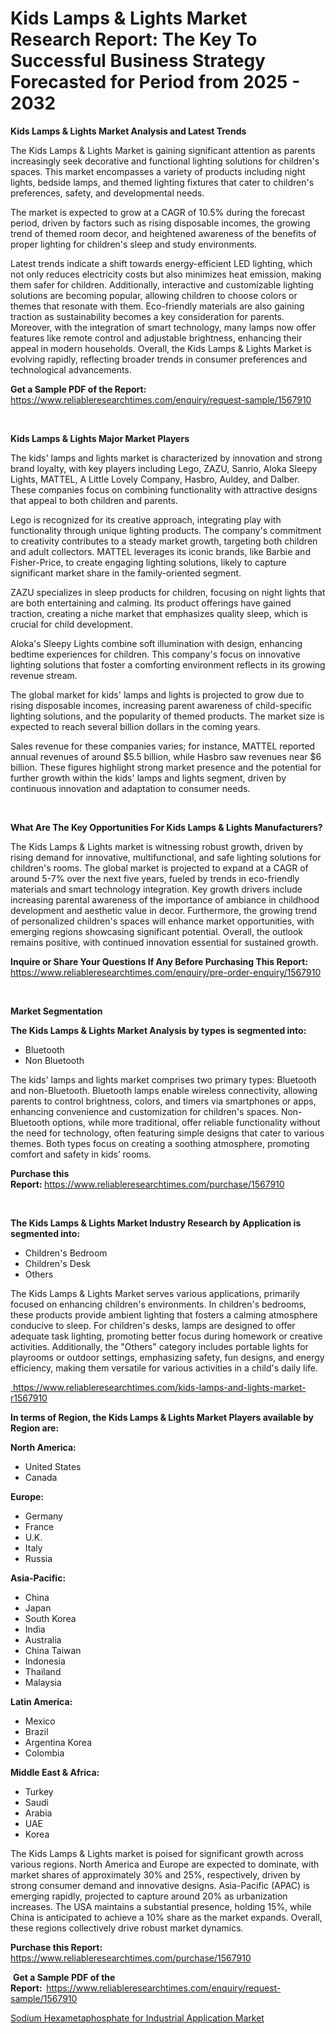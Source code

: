 <p><h1>Kids Lamps & Lights Market Research Report: The Key To Successful Business Strategy Forecasted for Period from 2025 - 2032</h1></p><p><strong>Kids Lamps & Lights Market Analysis and Latest Trends</strong></p>
<p><p>The Kids Lamps & Lights Market is gaining significant attention as parents increasingly seek decorative and functional lighting solutions for children's spaces. This market encompasses a variety of products including night lights, bedside lamps, and themed lighting fixtures that cater to children's preferences, safety, and developmental needs. </p><p>The market is expected to grow at a CAGR of 10.5% during the forecast period, driven by factors such as rising disposable incomes, the growing trend of themed room decor, and heightened awareness of the benefits of proper lighting for children's sleep and study environments. </p><p>Latest trends indicate a shift towards energy-efficient LED lighting, which not only reduces electricity costs but also minimizes heat emission, making them safer for children. Additionally, interactive and customizable lighting solutions are becoming popular, allowing children to choose colors or themes that resonate with them. Eco-friendly materials are also gaining traction as sustainability becomes a key consideration for parents. Moreover, with the integration of smart technology, many lamps now offer features like remote control and adjustable brightness, enhancing their appeal in modern households. Overall, the Kids Lamps & Lights Market is evolving rapidly, reflecting broader trends in consumer preferences and technological advancements.</p></p>
<p><strong>Get a Sample PDF of the Report:&nbsp;</strong> <a href="https://www.reliableresearchtimes.com/enquiry/request-sample/1567910?utm_campaign=3267&utm_medium=2&utm_source=Github&utm_content=ia&utm_term=23032025&utm_id=kids-lamps-lights">https://www.reliableresearchtimes.com/enquiry/request-sample/1567910</a></p>
<p>&nbsp;</p>
<p><strong>Kids Lamps & Lights Major Market Players</strong></p>
<p><p>The kids' lamps and lights market is characterized by innovation and strong brand loyalty, with key players including Lego, ZAZU, Sanrio, Aloka Sleepy Lights, MATTEL, A Little Lovely Company, Hasbro, Auldey, and Dalber. These companies focus on combining functionality with attractive designs that appeal to both children and parents.</p><p>Lego is recognized for its creative approach, integrating play with functionality through unique lighting products. The company's commitment to creativity contributes to a steady market growth, targeting both children and adult collectors. MATTEL leverages its iconic brands, like Barbie and Fisher-Price, to create engaging lighting solutions, likely to capture significant market share in the family-oriented segment.</p><p>ZAZU specializes in sleep products for children, focusing on night lights that are both entertaining and calming. Its product offerings have gained traction, creating a niche market that emphasizes quality sleep, which is crucial for child development.</p><p>Aloka's Sleepy Lights combine soft illumination with design, enhancing bedtime experiences for children. This company's focus on innovative lighting solutions that foster a comforting environment reflects in its growing revenue stream.</p><p>The global market for kids' lamps and lights is projected to grow due to rising disposable incomes, increasing parent awareness of child-specific lighting solutions, and the popularity of themed products. The market size is expected to reach several billion dollars in the coming years.</p><p>Sales revenue for these companies varies; for instance, MATTEL reported annual revenues of around $5.5 billion, while Hasbro saw revenues near $6 billion. These figures highlight strong market presence and the potential for further growth within the kids' lamps and lights segment, driven by continuous innovation and adaptation to consumer needs.</p></p>
<p>&nbsp;</p>
<p><strong>What Are The Key Opportunities For Kids Lamps & Lights Manufacturers?</strong></p>
<p><p>The Kids Lamps & Lights market is witnessing robust growth, driven by rising demand for innovative, multifunctional, and safe lighting solutions for children's rooms. The global market is projected to expand at a CAGR of around 5-7% over the next five years, fueled by trends in eco-friendly materials and smart technology integration. Key growth drivers include increasing parental awareness of the importance of ambiance in childhood development and aesthetic value in decor. Furthermore, the growing trend of personalized children's spaces will enhance market opportunities, with emerging regions showcasing significant potential. Overall, the outlook remains positive, with continued innovation essential for sustained growth.</p></p>
<p><strong>Inquire or Share Your Questions If Any Before Purchasing This Report:</strong> <a href="https://www.reliableresearchtimes.com/enquiry/pre-order-enquiry/1567910?utm_campaign=3267&utm_medium=2&utm_source=Github&utm_content=ia&utm_term=23032025&utm_id=kids-lamps-lights">https://www.reliableresearchtimes.com/enquiry/pre-order-enquiry/1567910</a></p>
<p>&nbsp;</p>
<p><strong>Market Segmentation</strong></p>
<p><strong>The Kids Lamps & Lights Market Analysis by types is segmented into:</strong></p>
<p><ul><li>Bluetooth</li><li>Non Bluetooth</li></ul></p>
<p><p>The kids' lamps and lights market comprises two primary types: Bluetooth and non-Bluetooth. Bluetooth lamps enable wireless connectivity, allowing parents to control brightness, colors, and timers via smartphones or apps, enhancing convenience and customization for children's spaces. Non-Bluetooth options, while more traditional, offer reliable functionality without the need for technology, often featuring simple designs that cater to various themes. Both types focus on creating a soothing atmosphere, promoting comfort and safety in kids’ rooms.</p></p>
<p><strong>Purchase this Report:&nbsp;</strong><a href="https://www.reliableresearchtimes.com/purchase/1567910?utm_campaign=3267&utm_medium=2&utm_source=Github&utm_content=ia&utm_term=23032025&utm_id=kids-lamps-lights">https://www.reliableresearchtimes.com/purchase/1567910</a></p>
<p>&nbsp;</p>
<p><strong>The Kids Lamps & Lights Market Industry Research by Application is segmented into:</strong></p>
<p><ul><li>Children's Bedroom</li><li>Children's Desk</li><li>Others</li></ul></p>
<p><p>The Kids Lamps & Lights Market serves various applications, primarily focused on enhancing children's environments. In children's bedrooms, these products provide ambient lighting that fosters a calming atmosphere conducive to sleep. For children's desks, lamps are designed to offer adequate task lighting, promoting better focus during homework or creative activities. Additionally, the "Others" category includes portable lights for playrooms or outdoor settings, emphasizing safety, fun designs, and energy efficiency, making them versatile for various activities in a child's daily life.</p></p>
<p><a href="https://www.reliableresearchtimes.com/kids-lamps-and-lights-market-r1567910?utm_campaign=3267&utm_medium=2&utm_source=Github&utm_content=ia&utm_term=23032025&utm_id=kids-lamps-lights">&nbsp;https://www.reliableresearchtimes.com/kids-lamps-and-lights-market-r1567910</a></p>
<p><strong>In terms of Region, the Kids Lamps & Lights Market Players available by Region are:</strong></p>
<p>
    <p> <strong> North America: </strong>
        <ul>
            <li>United States</li>
            <li>Canada</li>
        </ul>
        </p> 
    <p> <strong> Europe: </strong>
        <ul>
            <li>Germany</li>
            <li>France</li>
            <li>U.K.</li>
            <li>Italy</li>
            <li>Russia</li>
        </ul>
        </p> 
    <p> <strong> Asia-Pacific: </strong>
        <ul>
            <li>China</li>
            <li>Japan</li>
            <li>South Korea</li>
            <li>India</li>
            <li>Australia</li>
            <li>China Taiwan</li>
            <li>Indonesia</li>
            <li>Thailand</li>
            <li>Malaysia</li>
        </ul>
        </p> 
    <p> <strong> Latin America: </strong>
        <ul>
            <li>Mexico</li>
            <li>Brazil</li>
            <li>Argentina Korea</li>
            <li>Colombia</li>
        </ul>
        </p> 
    <p> <strong> Middle East & Africa: </strong>
        <ul>
            <li>Turkey</li>
            <li>Saudi</li>
            <li>Arabia</li>
            <li>UAE</li>
            <li>Korea</li>
        </ul>
    </p>
    </p>
<p><p>The Kids Lamps & Lights market is poised for significant growth across various regions. North America and Europe are expected to dominate, with market shares of approximately 30% and 25%, respectively, driven by strong consumer demand and innovative designs. Asia-Pacific (APAC) is emerging rapidly, projected to capture around 20% as urbanization increases. The USA maintains a substantial presence, holding 15%, while China is anticipated to achieve a 10% share as the market expands. Overall, these regions collectively drive robust market dynamics.</p></p>
<p><strong>Purchase this Report: </strong><a href="https://www.reliableresearchtimes.com/purchase/1567910?utm_campaign=3267&utm_medium=2&utm_source=Github&utm_content=ia&utm_term=23032025&utm_id=kids-lamps-lights">https://www.reliableresearchtimes.com/purchase/1567910</a></p>
<p>&nbsp;<strong>Get a Sample PDF of the Report:&nbsp;&nbsp;</strong><a href="https://www.reliableresearchtimes.com/enquiry/request-sample/1567910?utm_campaign=3267&utm_medium=2&utm_source=Github&utm_content=ia&utm_term=23032025&utm_id=kids-lamps-lights">https://www.reliableresearchtimes.com/enquiry/request-sample/1567910</a></p>
<p><strong></strong></p>
<p><p><a href="https://github.com/joshuagarcia509/Market-Research-Report-List-1/blob/main/sodium-hexametaphosphate-for-industrial-application-market.md?utm_campaign=3267&utm_medium=2&utm_source=Github&utm_content=ia&utm_term=23032025&utm_id=kids-lamps-lights">Sodium Hexametaphosphate for Industrial Application Market</a></p></p>